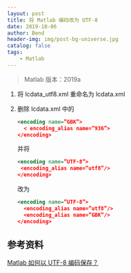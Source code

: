 ```yaml
---
layout: post
title: 将 Matlab 编码改为 UTF-8
date: 2019-10-06
author: Bend
header-img: img/post-bg-universe.jpg
catalog: false
tags: 
    - Matlab
---
```

> Matlab 版本：2019a

1. 将 lcdata_utf8.xml 重命名为 lcdata.xml

2. 删除  lcdata.xml 中的

   ```xml
   <encoding name=”GBK”>  
     < encoding_alias name=”936”>  
   </encoding>
   ```

   并将  

   ```xml
   <encoding name=”UTF-8”>  
    <encoding_alias name=”utf8”/>
   </encoding>  
   ```

   改为

   ```xml
   <encoding name=”UTF-8”>  
     <encoding_alias name=”utf8”/>  
     <encoding_alias name=”GBK”/>  
   </encoding>  
   ```

## 参考资料 ##

[Matlab 如何以 UTF-8 编码保存？](https://www.zhihu.com/question/27933621)
